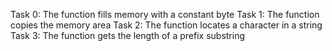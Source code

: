 Task 0: The function fills memory with a constant byte
Task 1: The function copies the memory area
Task 2: The function locates a character in a string
Task 3: The function gets the length of a prefix substring

